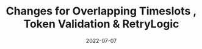 ---
title: "Changes for Overlapping Timeslots , Token Validation & RetryLogic"
content-type: ""
date: 2022-07-07
entry-type: 
entry-category: integration
connection-id: 
connection-version: 
pull-request: "https://github.com/singer-io/tap-dixa/pull/9"
---